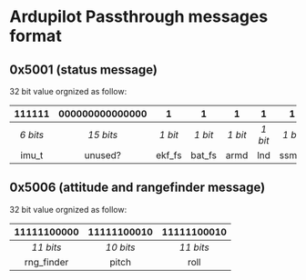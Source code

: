 # Ardupilot Passthrough messages format

## __0x5001__ (status message)

32 bit value orgnized as follow:

|  111111  | 000000000000000 |    1    |    1    |    1    |    1    |    1    |    1    |  00010   |
|:--------:|:---------------:|:-------:|:-------:|:-------:|:-------:|:-------:|:-------:|:--------:|
| *6 bits* |    *15 bits*    | *1 bit* | *1 bit* | *1 bit* | *1 bit* | *1 bit* | *1 bit* | *5 bits* |
|  imu_t   |     unused?     | ekf_fs  | bat_fs  |  armd   |   lnd   |  ssmpl  |  smpl   |   mode   |

## __0x5006__ (attitude and rangefinder message)

32 bit value orgnized as follow:

| 11111100000 | 11111100010 | 11111100010 |
|:-----------:|:-----------:|:-----------:|
|  *11 bits*  |  *10 bits*  |  *11 bits*  |
| rng_finder  |    pitch    |    roll     |
